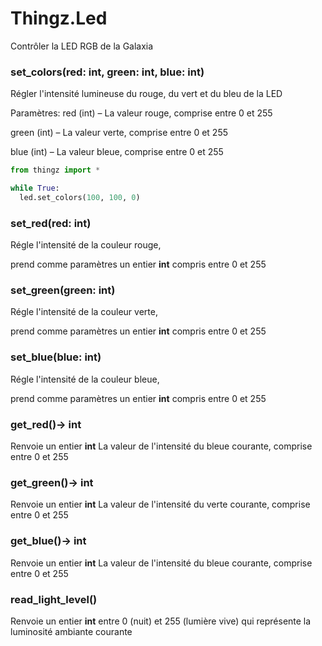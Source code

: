 # Thingz.Led

Contrôler la LED RGB de la Galaxia

### set_colors(red: int, green: int, blue: int)
Régler l'intensité lumineuse du rouge, du vert et du bleu de la LED

Paramètres:
red (int) – La valeur rouge, comprise entre 0 et 255

green (int) – La valeur verte, comprise entre 0 et 255

blue (int) – La valeur bleue, comprise entre 0 et 255


``` python
from thingz import *

while True:
  led.set_colors(100, 100, 0)

```


### set_red(red: int)

Régle l'intensité de la couleur rouge,

prend comme paramètres un entier **int** compris entre 0 et 255

### set_green(green: int)

Régle l'intensité de la couleur verte,

prend comme paramètres un entier **int** compris entre 0 et 255

### set_blue(blue: int)

Régle l'intensité de la couleur bleue,

prend comme paramètres un entier **int** compris entre 0 et 255


### get_red()→ int

Renvoie un entier **int** La valeur de l'intensité du bleue courante, comprise entre 0 et 255


### get_green()→ int

Renvoie un entier **int** La valeur de l'intensité du verte courante, comprise entre 0 et 255

### get_blue()→ int

Renvoie un entier **int** La valeur de l'intensité du bleue courante, comprise entre 0 et 255


### read_light_level()
Renvoie un entier **int** entre 0 (nuit) et 255 (lumière vive) qui représente la luminosité ambiante courante

